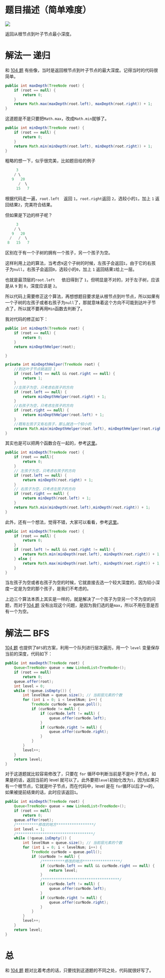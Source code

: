 # 题目描述（简单难度）

![](https://windliang.oss-cn-beijing.aliyuncs.com/111.jpg)

返回从根节点到叶子节点最小深度。

# 解法一 递归

和 [104 题](<https://leetcode.wang/leetcode-104-Maximum-Depth-of-Binary-Tree.html>) 有些像，当时是返回根节点到叶子节点的最大深度。记得当时的代码很简单。

```java
public int maxDepth(TreeNode root) {
    if (root == null) {
        return 0;
    }
    return Math.max(maxDepth(root.left), maxDepth(root.right)) + 1;
}
```

这道题是不是只要把`Math.max`，改成`Math.min`就够了。

```java
public int minDepth(TreeNode root) {
    if (root == null) {
        return 0;
    }
    return Math.min(minDepth(root.left), minDepth(root.right)) + 1;
}
```

粗略的想一下，似乎很完美，比如题目给的例子

```java
     3
    / \
   9   20
      /  \
     15   7
```

根据代码走一遍，`root.left	`返回 `1`，`root.right`返回 `2`，选较小的`1`，加上 `1` 返回结果`2`，完美符合结果。

但如果是下边的样子呢？

```java
     3
    / \
   9   20
  /   /  \
 8   15   7
```

区别在于有一个子树的拥有一个孩子，另一个孩子为空。

这样利用上边的算法，当考虑`9`这个子树的时候，左孩子会返回`1`，由于它的右孩子为`null`，右孩子会返回`0`，选较小的`0`，加上 `1` 返回结果`1`给上一层。

也就是最顶层的`root.left	`依旧得到了 `1`，但明显是不对的，对于左子树，应该是从 `9` 到 `8`，深度应该是 `2`。

所以代码上需要修正这个算法，再想想题目要求是从根节点到叶节点，所以如果有一个子树的左孩子或者右孩子为`null`了，那就意味着这个方向不可能到达叶子节点了，所以就不要再用`Min`函数去判断了。

我对代码的修正如下：

```java
public int minDepth(TreeNode root) {
    if (root == null) {
        return 0;
    }
    return minDepthHelper(root);

}

private int minDepthHelper(TreeNode root) {
    //到达叶子节点就返回 1
    if (root.left == null && root.right == null) {
        return 1;
    }
    //左孩子为空，只考虑右孩子的方向
    if (root.left == null) {
        return minDepthHelper(root.right) + 1;
    }
    //右孩子为空，只考虑左孩子的方向
    if (root.right == null) {
        return minDepthHelper(root.left) + 1;
    }
    //既有左孩子又有右孩子，那么就选一个较小的
    return Math.min(minDepthHelper(root.left), minDepthHelper(root.right)) + 1;
}
```

其实也是可以把两个函数合在一起的，参考[这里](<https://leetcode.com/problems/minimum-depth-of-binary-tree/discuss/36045/My-4-Line-java-solution>)。

```java
public int minDepth(TreeNode root) {
    if (root == null){
        return 0;
    }	
    // 左孩子为空，只考虑右孩子的方向
    if (root.left == null) {
        return minDepth(root.right) + 1;
    }
    // 右孩子为空，只考虑左孩子的方向
    if (root.right == null) {
        return minDepth(root.left) + 1;
    } 
    return Math.min(minDepth(root.left),minDepth(root.right)) + 1;
}
```

此外，还有一个想法，觉得不错，大家可以看看，参考[这里](<https://leetcode.com/problems/minimum-depth-of-binary-tree/discuss/36188/Very-easy-with-recursion-1ms-Java-solution>)。

```java
public int minDepth(TreeNode root) {
    if (root == null) { 
        return 0;
    }
    if (root.left != null && root.right != null) {
        return Math.min(minDepth(root.left), minDepth(root.right)) + 1;
    } else {
        return Math.max(minDepth(root.left), minDepth(root.right)) + 1;
    } 
}
```

当左孩子为空或者右孩子为空的时候，它就直接去选一个较大深度的，因为较小深度一定是为空的那个孩子，是我们不考虑的。

上边三个算法本质上其实是一样的，就是解决了一个孩子为空另一个不为空的问题，而对于[104 题](<https://leetcode.wang/leetcode-104-Maximum-Depth-of-Binary-Tree.html>) 没有出现这个问题，是因为我们选的是`max`，所以不用在意是否有一个为空。

# 解法二 BFS

[104 题](<https://leetcode.wang/leetcode-104-Maximum-Depth-of-Binary-Tree.html>) 也提供了`BFS`的方案，利用一个队列进行层次遍历，用一个 `level` 变量保存当前的深度，代码如下：

```java
public int maxDepth(TreeNode root) {
    Queue<TreeNode> queue = new LinkedList<TreeNode>();
    if (root == null)
        return 0;
    queue.offer(root);
    int level = 0;
    while (!queue.isEmpty()) {
        int levelNum = queue.size(); // 当前层元素的个数
        for (int i = 0; i < levelNum; i++) {
            TreeNode curNode = queue.poll();
            if (curNode != null) {
                if (curNode.left != null) {
                    queue.offer(curNode.left);
                }
                if (curNode.right != null) { 
                    queue.offer(curNode.right);
                }
            }
        }
        level++;
    }
    return level;
}

```

对于这道题就比较容易修改了，只要在 `for` 循环中判断当前是不是叶子节点，如果是的话，返回当前的 level 就可以了。此外要把`level`初始化改为`1`，因为如果只有一个根节点，它就是叶子节点，而在代码中，level 是在 `for`循环以后才`++`的，如果被提前结束的话，此时应该返回`1`。

```java
public int minDepth(TreeNode root) {
    Queue<TreeNode> queue = new LinkedList<TreeNode>();
    if (root == null)
        return 0;
    queue.offer(root);
    /**********修改的地方*****************/
    int level = 1;
    /***********************************/
    while (!queue.isEmpty()) {
        int levelNum = queue.size(); // 当前层元素的个数
        for (int i = 0; i < levelNum; i++) {
            TreeNode curNode = queue.poll();
            if (curNode != null) {
                /**********修改的地方*****************/
                if (curNode.left == null && curNode.right == null) {
                    return level;
                }
                /***********************************/
                if (curNode.left != null) {
                    queue.offer(curNode.left);
                }
                if (curNode.right != null) {
                    queue.offer(curNode.right);
                }
            }
        }
        level++;
    }
    return level;
}
```

# 总

和 [104 题](<https://leetcode.wang/leetcode-104-Maximum-Depth-of-Binary-Tree.html>) 题对比着考虑的话，只要找到这道题的不同之处，代码就很好写了。